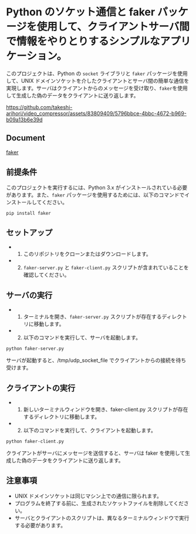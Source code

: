 # Python のソケット通信と faker パッケージを使用して、クライアントサーバ間で情報をやりとりするシンプルなアプリケーション。

このプロジェクトは、Python の `socket` ライブラリと `faker` パッケージを使用して、UNIX ドメインソケットを介したクライアントとサーバ間の簡単な通信を実現します。サーバはクライアントからのメッセージを受け取り、`faker`を使用して生成した偽のデータをクライアントに送り返します。
  
https://github.com/takeshi-arihori/video_compressor/assets/83809409/5796bbce-4bbc-4672-b969-b09a13b6e39d


## Document

[faker](https://github.com/joke2k/faker?tab=readme-ov-file)

## 前提条件


このプロジェクトを実行するには、Python 3.x がインストールされている必要があります。また、`faker` パッケージを使用するためには、以下のコマンドでインストールしてください。

`pip install faker`

## セットアップ

- 1. このリポジトリをクローンまたはダウンロードします。
- 2. `faker-server.py` と `faker-client.py` スクリプトが含まれていることを確認してください。

## サーバの実行

- 1. ターミナルを開き、`faker-server.py` スクリプトが存在するディレクトリに移動します。

- 2. 以下のコマンドを実行して、サーバを起動します。

`python faker-server.py`

サーバが起動すると、/tmp/udp_socket_file でクライアントからの接続を待ち受けます。

## クライアントの実行

- 1. 新しいターミナルウィンドウを開き、faker-client.py スクリプトが存在するディレクトリに移動します。
- 2. 以下のコマンドを実行して、クライアントを起動します。

`python faker-client.py`

クライアントがサーバにメッセージを送信すると、サーバは faker を使用して生成した偽のデータをクライアントに送り返します。

## 注意事項

- UNIX ドメインソケットは同じマシン上での通信に限られます。
- プログラムを終了する前に、生成されたソケットファイルを削除してください。
- サーバとクライアントのスクリプトは、異なるターミナルウィンドウで実行する必要があります。
